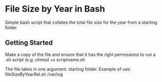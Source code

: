 # File Size by Year in Bash
Simple bash script that collates the total file size for the year from a starting folder

## Getting Started
Make a copy of the file and ensure that it has the right permissions to run a .sh script (e.g. chmod +x scriptname.sh

The file takes in one argument: starting folder. Example of use: fileSizeByYearRel.sh /var/log

